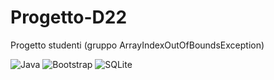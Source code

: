 # Progetto-D22
Progetto studenti (gruppo ArrayIndexOutOfBoundsException)

![Java](https://img.shields.io/badge/Backend-java-red)
![Bootstrap](https://img.shields.io/badge/Frontend-javafx-blueviolet)
![SQLite](https://img.shields.io/badge/Database-mysql-blue)
